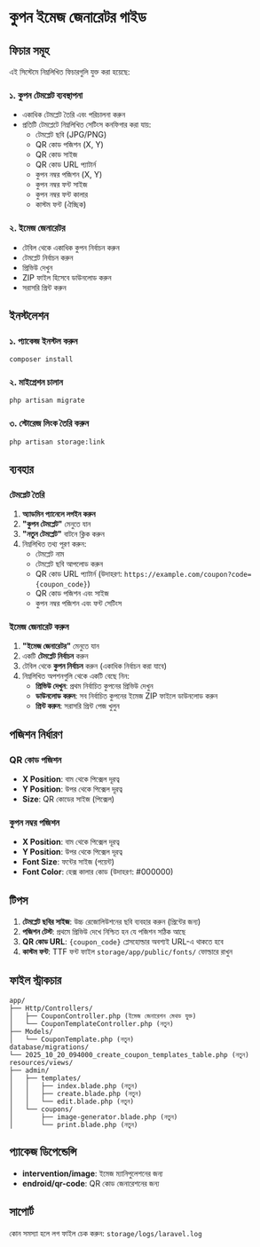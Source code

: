 # কুপন ইমেজ জেনারেটর গাইড

## ফিচার সমূহ

এই সিস্টেমে নিম্নলিখিত ফিচারগুলি যুক্ত করা হয়েছে:

### ১. কুপন টেমপ্লেট ব্যবস্থাপনা
- একাধিক টেমপ্লেট তৈরি এবং পরিচালনা করুন
- প্রতিটি টেমপ্লেটে নিম্নলিখিত সেটিংস কনফিগার করা যায়:
  - টেমপ্লেট ছবি (JPG/PNG)
  - QR কোড পজিশন (X, Y)
  - QR কোড সাইজ
  - QR কোড URL প্যাটার্ন
  - কুপন নম্বর পজিশন (X, Y)
  - কুপন নম্বর ফন্ট সাইজ
  - কুপন নম্বর ফন্ট কালার
  - কাস্টম ফন্ট (ঐচ্ছিক)

### ২. ইমেজ জেনারেটর
- টেবিল থেকে একাধিক কুপন নির্বাচন করুন
- টেমপ্লেট নির্বাচন করুন
- প্রিভিউ দেখুন
- ZIP ফাইল হিসেবে ডাউনলোড করুন
- সরাসরি প্রিন্ট করুন

## ইনস্টলেশন

### ১. প্যাকেজ ইনস্টল করুন
```bash
composer install
```

### ২. মাইগ্রেশন চালান
```bash
php artisan migrate
```

### ৩. স্টোরেজ লিংক তৈরি করুন
```bash
php artisan storage:link
```

## ব্যবহার

### টেমপ্লেট তৈরি

1. **অ্যাডমিন প্যানেলে লগইন করুন**
2. **"কুপন টেমপ্লেট"** মেনুতে যান
3. **"নতুন টেমপ্লেট"** বাটনে ক্লিক করুন
4. নিম্নলিখিত তথ্য পূরণ করুন:
   - টেমপ্লেট নাম
   - টেমপ্লেট ছবি আপলোড করুন
   - QR কোড URL প্যাটার্ন (উদাহরণ: `https://example.com/coupon?code={coupon_code}`)
   - QR কোড পজিশন এবং সাইজ
   - কুপন নম্বর পজিশন এবং ফন্ট সেটিংস

### ইমেজ জেনারেট করুন

1. **"ইমেজ জেনারেটর"** মেনুতে যান
2. একটি **টেমপ্লেট নির্বাচন** করুন
3. টেবিল থেকে **কুপন নির্বাচন** করুন (একাধিক নির্বাচন করা যাবে)
4. নিম্নলিখিত অপশনগুলি থেকে একটি বেছে নিন:
   - **প্রিভিউ দেখুন**: প্রথম নির্বাচিত কুপনের প্রিভিউ দেখুন
   - **ডাউনলোড করুন**: সব নির্বাচিত কুপনের ইমেজ ZIP ফাইলে ডাউনলোড করুন
   - **প্রিন্ট করুন**: সরাসরি প্রিন্ট পেজ খুলুন

## পজিশন নির্ধারণ

### QR কোড পজিশন
- **X Position**: বাম থেকে পিক্সেল দূরত্ব
- **Y Position**: উপর থেকে পিক্সেল দূরত্ব
- **Size**: QR কোডের সাইজ (পিক্সেল)

### কুপন নম্বর পজিশন
- **X Position**: বাম থেকে পিক্সেল দূরত্ব
- **Y Position**: উপর থেকে পিক্সেল দূরত্ব
- **Font Size**: ফন্টের সাইজ (পয়েন্ট)
- **Font Color**: হেক্স কালার কোড (উদাহরণ: #000000)

## টিপস

1. **টেমপ্লেট ছবির সাইজ**: উচ্চ রেজোলিউশনের ছবি ব্যবহার করুন (প্রিন্টের জন্য)
2. **পজিশন টেস্ট**: প্রথমে প্রিভিউ দেখে নিশ্চিত হন যে পজিশন সঠিক আছে
3. **QR কোড URL**: `{coupon_code}` প্লেসহোল্ডার অবশ্যই URL-এ থাকতে হবে
4. **কাস্টম ফন্ট**: TTF ফন্ট ফাইল `storage/app/public/fonts/` ফোল্ডারে রাখুন

## ফাইল স্ট্রাকচার

```
app/
├── Http/Controllers/
│   ├── CouponController.php (ইমেজ জেনারেশন মেথড যুক্ত)
│   └── CouponTemplateController.php (নতুন)
├── Models/
│   └── CouponTemplate.php (নতুন)
database/migrations/
└── 2025_10_20_094000_create_coupon_templates_table.php (নতুন)
resources/views/
├── admin/
│   ├── templates/
│   │   ├── index.blade.php (নতুন)
│   │   ├── create.blade.php (নতুন)
│   │   └── edit.blade.php (নতুন)
│   └── coupons/
│       ├── image-generator.blade.php (নতুন)
│       └── print.blade.php (নতুন)
```

## প্যাকেজ ডিপেন্ডেন্সি

- **intervention/image**: ইমেজ ম্যানিপুলেশনের জন্য
- **endroid/qr-code**: QR কোড জেনারেশনের জন্য

## সাপোর্ট

কোন সমস্যা হলে লগ ফাইল চেক করুন: `storage/logs/laravel.log`
